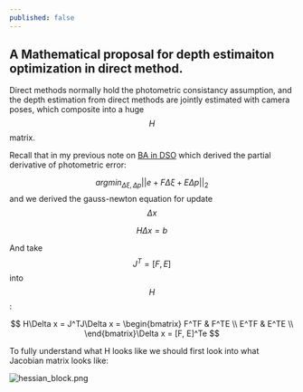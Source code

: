 ```yaml
---
published: false
---
```

## A Mathematical proposal for depth estimaiton optimization in direct method.

Direct methods normally hold the photometric consistancy assumption, and the depth estimation from direct methods are jointly estimated with camera poses, which composite into a huge $$H$$ matrix.

Recall that in my previous note on [BA in DSO](https://rancheng.github.io/Bundle-Adjustment-DSO/) which derived the partial derivative of photometric error:

$$ argmin_{\Delta \xi, \Delta p }||e + F\Delta \xi + E\Delta p ||_2 $$ and we derived the gauss-newton equation for update $$\Delta x$$

$$H \Delta x = b$$

And take $$J^T = [F, E]$$ into $$H$$:

$$
H\Delta x = J^TJ\Delta x = \begin{bmatrix} 
F^TF & F^TE \\ 
E^TF & E^TE \\  
\end{bmatrix}\Delta x = [F, E]^Te 
$$

To fully understand what H looks like we should first look into what Jacobian matrix looks like:

![hessian_block.png]({{site.baseurl}}/images/hessian_block.png)
